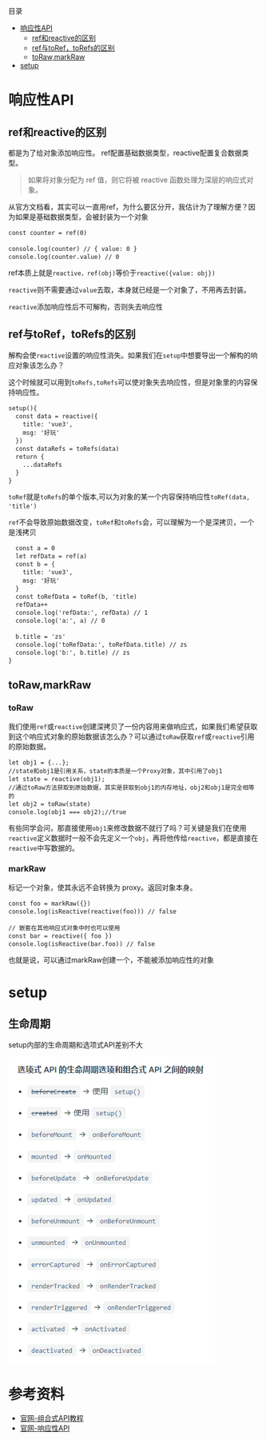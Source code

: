 目录
  - [响应性API](#响应性API)
    - [ref和reactive的区别](##ref和reactive的区别)
    - [ref与toRef，toRefs的区别](##ref与toRef，toRefs的区别)
    - [toRaw,markRaw](##toRaw,markRaw)
  - [setup](#setup)
# 响应性API
## ref和reactive的区别

都是为了给对象添加响应性。
ref配置基础数据类型，reactive配置复合数据类型。

> 如果将对象分配为 ref 值，则它将被 reactive 函数处理为深层的响应式对象。

从官方文档看，其实可以一直用ref，为什么要区分开，我估计为了理解方便？因为如果是基础数据类型，会被封装为一个对象
```
const counter = ref(0)

console.log(counter) // { value: 0 }
console.log(counter.value) // 0
```
ref本质上就是`reactive，ref(obj)`等价于`reactive({value: obj})`

`reactive`则不需要通过`value`去取，本身就已经是一个对象了，不用再去封装。

`reactive`添加响应性后不可解构，否则失去响应性

## ref与toRef，toRefs的区别

解构会使`reactive`设置的响应性消失。如果我们在`setup`中想要导出一个解构的响应对象该怎么办？

这个时候就可以用到`toRefs,toRefs`可以使对象失去响应性，但是对象里的内容保持响应性。
```
setup(){
  const data = reactive({
    title: 'vue3',
    msg: '好玩'
  })
  const dataRefs = toRefs(data)
  return {
    ...dataRefs
  }
}
```
`toRef`就是`toRefs`的单个版本,可以为对象的某一个内容保持响应性`toRef(data, 'title')`


`ref`不会导致原始数据改变，`toRef`和`toRefs`会，可以理解为一个是深拷贝，一个是浅拷贝
```setup(){
  const a = 0
  let refData = ref(a)
  const b = {
    title: 'vue3',
    msg: '好玩'
  }
  const toRefData = toRef(b, 'title)
  refData++
  console.log('refData:', refData) // 1
  console.log('a:', a) // 0
  
  b.title = 'zs'
  console.log('toRefData:', toRefData.title) // zs
  console.log('b:', b.title) // zs
}

```

## toRaw,markRaw

### toRaw
我们使用`ref`或`reactive`创建深拷贝了一份内容用来做响应式，如果我们希望获取到这个响应式对象的原始数据该怎么办？可以通过`toRaw`获取`ref`或`reactive`引用的原始数据。
```
let obj1 = {...};
//state和obj1是引用关系，state的本质是一个Proxy对象，其中引用了obj1
let state = reactive(obj1);
//通过toRaw方法获取到原始数据，其实是获取到obj1的内存地址，obj2和obj1是完全相等的
let obj2 = toRaw(state)
console.log(obj1 === obj2);//true

```
有些同学会问，那直接使用`obj1`来修改数据不就行了吗？可关键是我们在使用`reactive`定义数据时一般不会先定义一个`obj`，再将他传给`reactive`，都是直接在`reactive`中写数据的。

### markRaw
标记一个对象，使其永远不会转换为 proxy。返回对象本身。
```
const foo = markRaw({})
console.log(isReactive(reactive(foo))) // false

// 嵌套在其他响应式对象中时也可以使用
const bar = reactive({ foo })
console.log(isReactive(bar.foo)) // false
```
也就是说，可以通过markRaw创建一个，不能被添加响应性的对象

# setup
## 生命周期
setup内部的生命周期和选项式API差别不大

![官方setup生命周期对比](https://github.com/webwl/blog-wl/blob/dev/images/vue/setup%E7%94%9F%E5%91%BD%E5%91%A8%E6%9C%9F%E5%AF%B9%E6%AF%94.png)

# 参考资料
- [官网-组合式API教程](https://v3.cn.vuejs.org/guide/composition-api-introduction.html#%E4%BB%80%E4%B9%88%E6%98%AF%E7%BB%84%E5%90%88%E5%BC%8F-api)
- [官网-响应性API](https://v3.cn.vuejs.org/api/reactivity-api.html)
